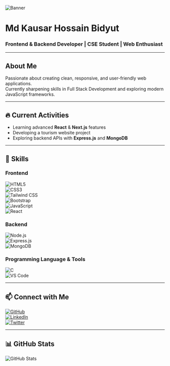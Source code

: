 
![Banner]([https://images.unsplash.com/photo-1507525428034-b723cf961d3e?auto=format&fit=crop&w=1350&q=80](https://media.licdn.com/dms/image/v2/D5616AQFOiiCm0D3XWw/profile-displaybackgroundimage-shrink_350_1400/B56ZiFfsh8H0Ag-/0/1754586346805?e=1757548800&v=beta&t=RBp0fVpnm9pbe7ztoCWlH2ExyR4ZGM0Rf5aVmJ8oWYI))

# Md Kausar Hossain Bidyut  
### Frontend & Backend Developer | CSE Student | Web Enthusiast  


---

## About Me  
Passionate about creating clean, responsive, and user-friendly web applications.  
Currently sharpening skills in Full Stack Development and exploring modern JavaScript frameworks.

---

## 🔥 Current Activities  
- Learning advanced **React** & **Next.js** features  
- Developing a tourism website project  
- Exploring backend APIs with **Express.js** and **MongoDB**

---

## 🚀 Skills  

### Frontend  
![HTML5](https://img.shields.io/badge/HTML5-E34F26?style=for-the-badge&logo=html5&logoColor=white)  
![CSS3](https://img.shields.io/badge/CSS3-1572B6?style=for-the-badge&logo=css3&logoColor=white)  
![Tailwind CSS](https://img.shields.io/badge/Tailwind_CSS-06B6D4?style=for-the-badge&logo=tailwind-css&logoColor=white)  
![Bootstrap](https://img.shields.io/badge/Bootstrap-563D7C?style=for-the-badge&logo=bootstrap&logoColor=white)  
![JavaScript](https://img.shields.io/badge/JavaScript-F7DF1E?style=for-the-badge&logo=javascript&logoColor=black)  
![React](https://img.shields.io/badge/React-61DAFB?style=for-the-badge&logo=react&logoColor=black)  

### Backend  
![Node.js](https://img.shields.io/badge/Node.js-339933?style=for-the-badge&logo=node.js&logoColor=white)  
![Express.js](https://img.shields.io/badge/Express.js-000000?style=for-the-badge)  
![MongoDB](https://img.shields.io/badge/MongoDB-47A248?style=for-the-badge&logo=mongodb&logoColor=white)  

### Programming Language & Tools  
![C](https://img.shields.io/badge/C-00599C?style=for-the-badge&logo=c&logoColor=white)  
![VS Code](https://img.shields.io/badge/VS_Code-007ACC?style=for-the-badge&logo=visual-studio-code&logoColor=white)  

---

## 📫 Connect with Me  
[![GitHub](https://img.shields.io/badge/GitHub-181717?style=for-the-badge&logo=github&logoColor=white)](https://github.com/kausarhossainbidyut)  
[![LinkedIn](https://img.shields.io/badge/LinkedIn-0A66C2?style=for-the-badge&logo=linkedin&logoColor=white)](https://linkedin.com/in/kausarhossainbidyut)  
[![Twitter](https://img.shields.io/badge/Twitter-1DA1F2?style=for-the-badge&logo=twitter&logoColor=white)](https://twitter.com/yourhandle)

---

## 📊 GitHub Stats  
![GitHub Stats](https://github-readme-stats.vercel.app/api?username=kausarhossainbidyut&show_icons=true&theme=radical)




